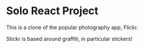 # Solo React Project

This is a clone of the popular photography app, Flickr.

Stickr is based around graffiti, in particular stickers!
